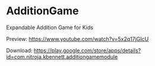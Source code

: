 # AdditionGame
Expandable Addition Game for Kids

Preview: https://www.youtube.com/watch?v=5x2q17jGIcU

Download: https://play.google.com/store/apps/details?id=com.nitroja.kbennett.additiongamemodule
